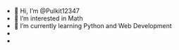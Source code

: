 - 👋 Hi, I’m @Pulkit12347
- 👀 I’m interested in Math
- 🌱 I’m currently learning Python and Web Development
- 
- 
<!---
Pulkit12347/Pulkit12347 is a ✨ special ✨ repository because its `README.md` (this file) appears on your GitHub profile.
You can click the Preview link to take a look at your changes.
--->
